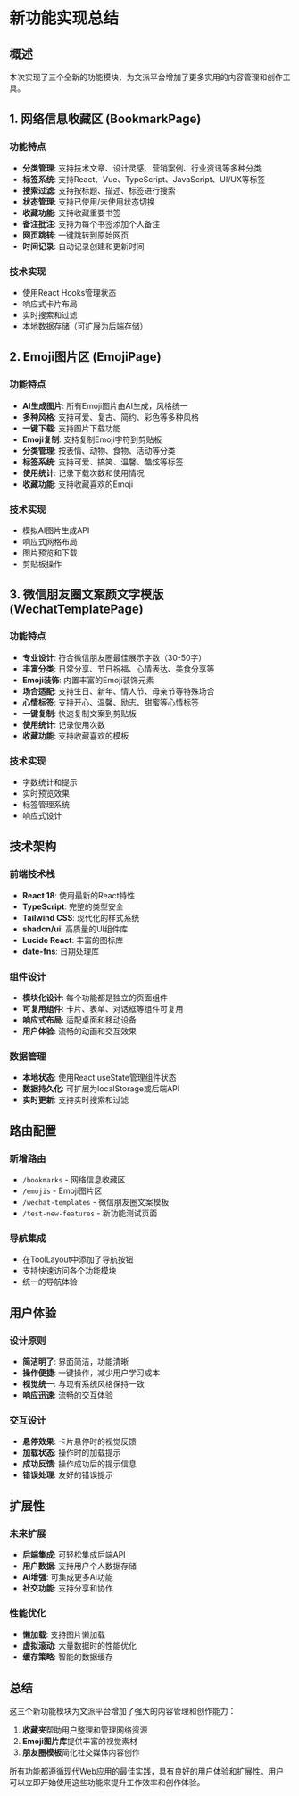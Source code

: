 # 新功能实现总结

## 概述
本次实现了三个全新的功能模块，为文派平台增加了更多实用的内容管理和创作工具。

## 1. 网络信息收藏区 (BookmarkPage)

### 功能特点
- **分类管理**: 支持技术文章、设计灵感、营销案例、行业资讯等多种分类
- **标签系统**: 支持React、Vue、TypeScript、JavaScript、UI/UX等标签
- **搜索过滤**: 支持按标题、描述、标签进行搜索
- **状态管理**: 支持已使用/未使用状态切换
- **收藏功能**: 支持收藏重要书签
- **备注批注**: 支持为每个书签添加个人备注
- **网页跳转**: 一键跳转到原始网页
- **时间记录**: 自动记录创建和更新时间

### 技术实现
- 使用React Hooks管理状态
- 响应式卡片布局
- 实时搜索和过滤
- 本地数据存储（可扩展为后端存储）

## 2. Emoji图片区 (EmojiPage)

### 功能特点
- **AI生成图片**: 所有Emoji图片由AI生成，风格统一
- **多种风格**: 支持可爱、复古、简约、彩色等多种风格
- **一键下载**: 支持图片下载功能
- **Emoji复制**: 支持复制Emoji字符到剪贴板
- **分类管理**: 按表情、动物、食物、活动等分类
- **标签系统**: 支持可爱、搞笑、温馨、酷炫等标签
- **使用统计**: 记录下载次数和使用情况
- **收藏功能**: 支持收藏喜欢的Emoji

### 技术实现
- 模拟AI图片生成API
- 响应式网格布局
- 图片预览和下载
- 剪贴板操作

## 3. 微信朋友圈文案颜文字模版 (WechatTemplatePage)

### 功能特点
- **专业设计**: 符合微信朋友圈最佳展示字数（30-50字）
- **丰富分类**: 日常分享、节日祝福、心情表达、美食分享等
- **Emoji装饰**: 内置丰富的Emoji装饰元素
- **场合适配**: 支持生日、新年、情人节、母亲节等特殊场合
- **心情标签**: 支持开心、温馨、励志、甜蜜等心情标签
- **一键复制**: 快速复制文案到剪贴板
- **使用统计**: 记录使用次数
- **收藏功能**: 支持收藏喜欢的模板

### 技术实现
- 字数统计和提示
- 实时预览效果
- 标签管理系统
- 响应式设计

## 技术架构

### 前端技术栈
- **React 18**: 使用最新的React特性
- **TypeScript**: 完整的类型安全
- **Tailwind CSS**: 现代化的样式系统
- **shadcn/ui**: 高质量的UI组件库
- **Lucide React**: 丰富的图标库
- **date-fns**: 日期处理库

### 组件设计
- **模块化设计**: 每个功能都是独立的页面组件
- **可复用组件**: 卡片、表单、对话框等组件可复用
- **响应式布局**: 适配桌面和移动设备
- **用户体验**: 流畅的动画和交互效果

### 数据管理
- **本地状态**: 使用React useState管理组件状态
- **数据持久化**: 可扩展为localStorage或后端API
- **实时更新**: 支持实时搜索和过滤

## 路由配置

### 新增路由
- `/bookmarks` - 网络信息收藏区
- `/emojis` - Emoji图片区  
- `/wechat-templates` - 微信朋友圈文案模板
- `/test-new-features` - 新功能测试页面

### 导航集成
- 在ToolLayout中添加了导航按钮
- 支持快速访问各个功能模块
- 统一的导航体验

## 用户体验

### 设计原则
- **简洁明了**: 界面简洁，功能清晰
- **操作便捷**: 一键操作，减少用户学习成本
- **视觉统一**: 与现有系统风格保持一致
- **响应迅速**: 流畅的交互体验

### 交互设计
- **悬停效果**: 卡片悬停时的视觉反馈
- **加载状态**: 操作时的加载提示
- **成功反馈**: 操作成功后的提示信息
- **错误处理**: 友好的错误提示

## 扩展性

### 未来扩展
- **后端集成**: 可轻松集成后端API
- **用户数据**: 支持用户个人数据存储
- **AI增强**: 可集成更多AI功能
- **社交功能**: 支持分享和协作

### 性能优化
- **懒加载**: 支持图片懒加载
- **虚拟滚动**: 大量数据时的性能优化
- **缓存策略**: 智能的数据缓存

## 总结

这三个新功能模块为文派平台增加了强大的内容管理和创作能力：

1. **收藏夹**帮助用户整理和管理网络资源
2. **Emoji图片库**提供丰富的视觉素材
3. **朋友圈模板**简化社交媒体内容创作

所有功能都遵循现代Web应用的最佳实践，具有良好的用户体验和扩展性。用户可以立即开始使用这些功能来提升工作效率和创作体验。 